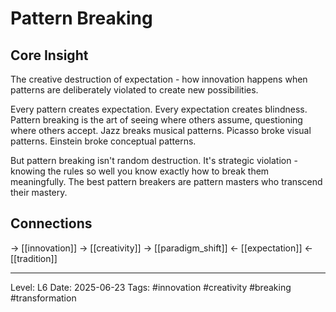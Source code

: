 # Pattern Breaking

## Core Insight
The creative destruction of expectation - how innovation happens when patterns are deliberately violated to create new possibilities.

Every pattern creates expectation. Every expectation creates blindness. Pattern breaking is the art of seeing where others assume, questioning where others accept. Jazz breaks musical patterns. Picasso broke visual patterns. Einstein broke conceptual patterns.

But pattern breaking isn't random destruction. It's strategic violation - knowing the rules so well you know exactly how to break them meaningfully. The best pattern breakers are pattern masters who transcend their mastery.

## Connections
→ [[innovation]]
→ [[creativity]]
→ [[paradigm_shift]]
← [[expectation]]
← [[tradition]]

---
Level: L6
Date: 2025-06-23
Tags: #innovation #creativity #breaking #transformation